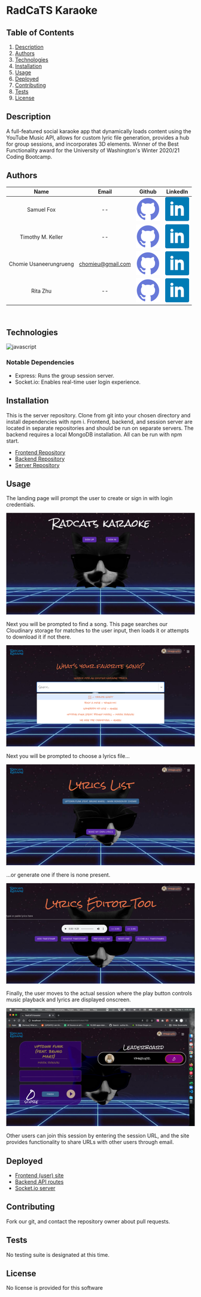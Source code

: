 # RadCaTS Karaoke

## Table of Contents
1. [Description](#description)
2. [Authors](#authors)
3. [Technologies](#technologies)
4. [Installation](#installation)
5. [Usage](#usage)
6. [Deployed](#deployed)
7. [Contributing](#contributing)
8. [Tests](#tests)
9. [License](#license)
## Description
A full-featured social karaoke app that dynamically loads content using the YouTube Music API, allows for custom lyric file generation, provides a hub for group sessions, and incorporates 3D elements. Winner of the Best Functionality award for the University of Washington's Winter 2020/21 Coding Bootcamp.

## Authors

| Name | Email  | Github  | LinkedIn |
| :--: | :----: | :-----: | :------: |
| Samuel Fox | -- | [![Github](./assets/github.png)](https://github.com/samuelfox1) | [![LinkedIn](./assets/linkedin.png)](https://www.linkedin.com/in/samuel-fox-tacoma/) |
| Timothy M. Keller | -- | [![Github](./assets/github.png)](https://github.com/tmkeller) | [![LinkedIn](./assets/linkedin.png)](https://linkedin.com/in/tim-keller-3ab55bb1/) |
| Chomie Usaneerungrueng | chomieu@gmail.com | [![Github](./assets/github.png)](https://github.com/chomieu) | [![LinkedIn](./assets/linkedin.png)](https://www.linkedin.com/in/chomieu/) |
| Rita Zhu | -- | [![Github](./assets/github.png)](https://github.com/zhuxiaoyu1019) | [![LinkedIn](./assets/linkedin.png)](https://www.linkedin.com/in/rita-z-2495b01a1//) |
<br>

## Technologies
![javascript](https://img.shields.io/badge/javascript-100%25-yellow)

### Notable Dependencies
- Express: Runs the group session server.
- Socket.io: Enables real-time user login experience.

## Installation
This is the server repository. Clone from git into your chosen directory and install dependencies with npm i. Frontend, backend, and session server are located in separate repositories and should be run on separate servers. The backend requires a local MongoDB installation. All can be run with npm start.
- [Frontend Repository](https://github.com/chomieu/RadCaTS-Karaoke) 
- [Backend Repository](https://github.com/chomieu/RadCaTS-Karaoke-API)
- [Server Repository](https://github.com/chomieu/RadCaTS-Karaoke-Server)

## Usage
The landing page will prompt the user to create or sign in with login credentials. 

![screenshot1](./assets/screen1.png)

Next you will be prompted to find a song. This page searches our Cloudinary storage for matches to the user input, then loads it or attempts to download it if not there. 

![screenshot2](./assets/screen2.png)

Next you will be prompted to choose a lyrics file...

![screenshot3](./assets/screen3.png)

...or generate one if there is none present.

![screenshot4](./assets/screen4.png)

Finally, the user moves to the actual session where the play button controls music playback and lyrics are displayed onscreen.

![screenshot5](./assets/screen5.png)

Other users can join this session by entering the session URL, and the site provides functionality to share URLs with other users through email.

## Deployed
- [Frontend (user) site](https://radcats-karaoke.herokuapp.com) 
- [Backend API routes](https://radcats-karaoke-api.herokuapp.com)
- [Socket.io server](http://radcats-karaoke-server.herokuapp.com/)

## Contributing
Fork our git, and contact the repository owner about pull requests.

## Tests
No testing suite is designated at this time.

## License
No license is provided for this software
